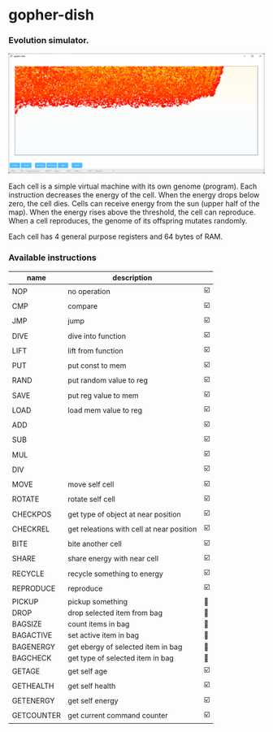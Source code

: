 # gopher-dish

### Evolution simulator.

![screenshot](.assets/screenshot.png)

Each cell is a simple virtual machine with its own genome (program). Each instruction decreases the energy of the cell. When the energy drops below zero, the cell dies. Cells can receive energy from the sun (upper half of the map). When the energy rises above the threshold, the cell can reproduce. When a cell reproduces, the genome of its offspring mutates randomly.

Each cell has 4 general purpose registers and 64 bytes of RAM.

### Available instructions

| name       | description                               |                         |
|------------|-------------------------------------------|-------------------------|
| NOP        | no operation                              | :ballot_box_with_check: |
| CMP        | compare                                   | :ballot_box_with_check: |
| JMP        | jump                                      | :ballot_box_with_check: |
| DIVE       | dive into function                        | :ballot_box_with_check: |
| LIFT       | lift from function                        | :ballot_box_with_check: |
| PUT        | put const to mem                          | :ballot_box_with_check: |
| RAND       | put random value to reg                   | :ballot_box_with_check: |
| SAVE       | put reg value to mem                      | :ballot_box_with_check: |
| LOAD       | load mem value to reg                     | :ballot_box_with_check: |
| ADD        |                                           | :ballot_box_with_check: |
| SUB        |                                           | :ballot_box_with_check: |
| MUL        |                                           | :ballot_box_with_check: |
| DIV        |                                           | :ballot_box_with_check: |
| MOVE       | move self cell                            | :ballot_box_with_check: |
| ROTATE     | rotate self cell                          | :ballot_box_with_check: |
| CHECKPOS   | get type of object at near position       | :ballot_box_with_check: |
| CHECKREL   | get releations with cell at near position | :ballot_box_with_check: |
| BITE       | bite another cell                         | :ballot_box_with_check: |
| SHARE      | share energy with near cell               | :ballot_box_with_check: |
| RECYCLE    | recycle something to energy               | :ballot_box_with_check: |
| REPRODUCE  | reproduce                                 | :ballot_box_with_check: |
| PICKUP     | pickup something                          | :black_square_button:   |
| DROP       | drop selected item from bag               | :black_square_button:   |
| BAGSIZE    | count items in bag                        | :black_square_button:   |
| BAGACTIVE  | set active item in bag                    | :black_square_button:   |
| BAGENERGY  | get ebergy of selected item in bag        | :black_square_button:   |
| BAGCHECK   | get type of selected item in bag          | :black_square_button:   |
| GETAGE     | get self age                              | :ballot_box_with_check: |
| GETHEALTH  | get self health                           | :ballot_box_with_check: |
| GETENERGY  | get self energy                           | :ballot_box_with_check: |
| GETCOUNTER | get current command counter               | :ballot_box_with_check: |